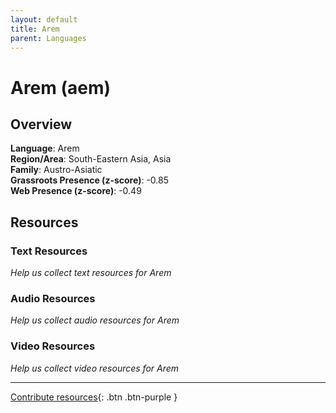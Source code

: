 ```yaml
---
layout: default
title: Arem
parent: Languages
---
```


# Arem (aem)

## Overview

**Language**: Arem  
**Region/Area**: South-Eastern Asia, Asia  
**Family**: Austro-Asiatic  
**Grassroots Presence (z-score)**: -0.85  
**Web Presence (z-score)**: -0.49  

## Resources

### Text Resources
*Help us collect text resources for Arem*

### Audio Resources
*Help us collect audio resources for Arem*

### Video Resources
*Help us collect video resources for Arem*

---

[Contribute resources](https://forms.office.com/e/1SfLJx3u1r){: .btn .btn-purple }
